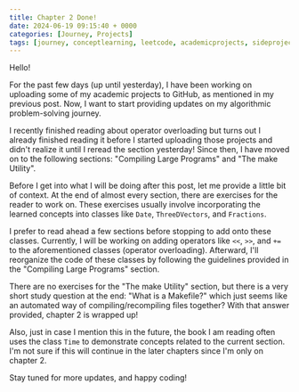 ```yaml
---
title: Chapter 2 Done! 
date: 2024-06-19 09:15:40 + 0000
categories: [Journey, Projects]
tags: [journey, conceptlearning, leetcode, academicprojects, sideprojects]     # TAG names should always be lowercase
---
```

Hello!

For the past few days (up until yesterday), I have been working on uploading some of my academic projects to GitHub, as mentioned in my previous post. Now, I want to start providing updates on my algorithmic problem-solving journey.

I recently finished reading about operator overloading but turns out I already finished reading it before I started uploading those projects and didn't realize it until I reread the section yesterday! Since then, I have moved on to the following sections: "Compiling Large Programs" and "The make Utility".

Before I get into what I will be doing after this post, let me provide a little bit of context. At the end of almost every section, there are exercises for the reader to work on. These exercises usually involve incorporating the learned concepts into classes like `Date`, `ThreeDVectors`, and `Fractions`.

I prefer to read ahead a few sections before stopping to add onto these classes. Currently, I will be working on adding operators like `<<`, `>>`, and `+=` to the aforementioned classes (operator overloading). Afterward, I'll reorganize the code of these classes by following the guidelines provided in the "Compiling Large Programs" section.

There are no exercises for the "The make Utility" section, but there is a very short study question at the end: "What is a Makefile?" which just seems like an automated way of compiling/recompiling files together? With that answer provided, chapter 2 is wrapped up!

Also, just in case I mention this in the future, the book I am reading often uses the class `Time` to demonstrate concepts related to the current section. I'm not sure if this will continue in the later chapters since I'm only on chapter 2.

Stay tuned for more updates, and happy coding!